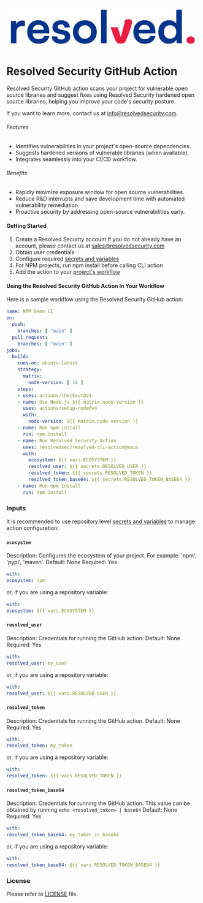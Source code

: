 <img src='resolved.jpg' width='500'>

# Resolved Security GitHub Action

Resolved Security GitHub action scans your project for vulnerable open source libraries and suggest fixes using Resolved Security hardened open source libraries, helping you improve your code's security posture.

If you want to learn more, contact us at <info@resolvedsecurity.com>.

###### Features

* Identifies vulnerabilities in your project's open-source dependencies.
* Suggests hardened versions of vulnerable libraries (when available).
* Integrates seamlessly into your CI/CD workflow.

###### Benefits

* Rapidly minimize exposure window for open source vulnerabilities.
* Reduce R&D interrupts and save development time with automated vulnerability remediation.
* Proactive security by addressing open-source vulnerabilities early.

#### Getting Started

1. Create a Resolved Security account
  If you do not already have an account, please contact us at <sales@resolvedsecurity.com>
2. Obtain user credentials
3. Configure required [secrets and variables](#inputs)
4. For NPM projects, run npm install before calling CLI action
5. Add the action to your [project's workflow](#using-the-resolved-security-github-action-in-your-workflow)

#### Using the Resolved Security GitHub Action In Your Workflow

Here is a sample workflow using the Resolved Security GitHub action:

```yaml
name: NPM Demo CI
on:
  push:
    branches: [ "main" ]
  pull_request:
    branches: [ "main" ]
jobs:
  build:
    runs-on: ubuntu-latest
    strategy:
      matrix:
        node-version: [ 18 ]
    steps:
    - uses: actions/checkout@v4
    - name: Use Node.js ${{ matrix.node-version }}
      uses: actions/setup-node@v4
      with:
        node-version: ${{ matrix.node-version }}
    - name: Run npm install
      run: npm install
    - name: Run Resolved Security Action
      uses: resolvedsec/resolved-cli-action@main
      with:
        ecosystem: ${{ vars.ECOSYSTEM }}
        resolved_user: ${{ secrets.RESOLVED_USER }}
        resolved_token: ${{ secrets.RESOLVED_TOKEN }}
        resolved_token_base64: ${{ secrets.RESOLVED_TOKEN_BASE64 }}
    - name: Run npm Install
      run: npm install
```

### Inputs

It is recommended to use repository level [secrets and variables](https://docs.github.com/en/actions/learn-github-actions/variables) to manage action configuration.

#### `ecosystem`

Description: Configures the ecosystem of your project. For example: 'npm', 'pypi', 'maven'.
Default: None
Required: Yes

```yaml
with:
ecosystem: npm
```

or, if you are using a repository variable:

```yaml
with:
ecosystem: ${{ vars.ECOSYSTEM }}
```

#### `resolved_user`

Description: Credentials for running the GitHub action.
Default: None
Required: Yes

```yaml
with:
resolved_user: my_user
```

or, if you are using a repository variable:

```yaml
with:
resolved_user: ${{ vars.RESOLVED_USER }}
```

#### `resolved_token`

Description: Credentials for running the GitHub action.
Default: None
Required: Yes

```yaml
with:
resolved_token: my_token
```

or, if you are using a repository variable:

```yaml
with:
resolved_token: ${{ vars.RESOLVED_TOKEN }}
```

#### `resolved_token_base64`

Description: Credentials for running the GitHub action. This value can be obtained by running `echo <resolved_token> | base64`
Default: None
Required: Yes

```yaml
with:
resolved_token_base64: my_token_in_base64
```

or, if you are using a repository variable:

```yaml
with:
resolved_token_base64: ${{ vars.RESOLVED_TOKEN_BASE64 }}
```

### License

Please refer to [LICENSE](LICENSE) file.
